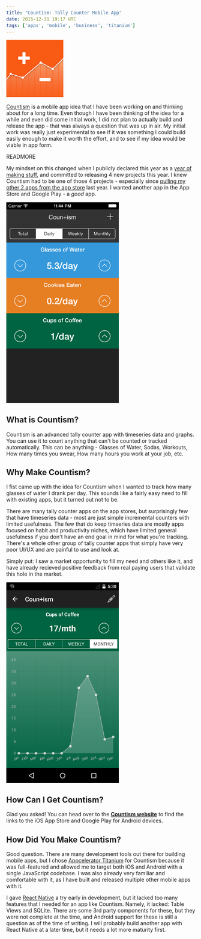 ```yaml
---
title: "Countism: Tally Counter Mobile App"
date: 2015-12-31 19:17 UTC
tags: ['apps', 'mobile', 'business', 'titanium']
---
```



<div class="left pad10">
  <a href="http://countism.com"><img src="/images/posts/2015/countism/appicon.png" /></a>
</div>

[Countism](http://countism.com) is a mobile app idea that I have been working
on and thinking about for a long time. Even though I have been thinking of the
idea for a while and even did some initial work, I did not plan to actually
build and release the app - that was always a question that was up in air. My
initial work was really just experimental to see if it was something I could
build easily enough to make it worth the effort, and to see if my idea would be
viable in app form.

READMORE

My mindset on this changed when I publicly declared this year as a [year of
making stuff](/blog/year-of-making-stuff/), and committed to releasing 4 new
projects this year. I knew Countism had to be one of those 4 projects -
especially since [pulling my other 2 apps from the app
store](/blog/pulling-my-apps-from-the-app-store/) last year. I wanted another
app in the App Store and Google Play - a *good* app.

<div class="right pad10">
  <img src="/images/posts/2015/countism/ios-1-one.png" width="300" alt="Countism for iOS" />
</div>

## What is Countism?

Countism is an advanced tally counter app with timeseries data and graphs. You
can use it to count anything that can't be counted or tracked automatically.
This can be anything - Glasses of Water, Sodas, Workouts, How many times you
swear, How many hours you work at your job, etc.

## Why Make Countism?

I fist came up with the idea for Countism when I wanted to track how many
glasses of water I drank per day. This sounds like a fairly easy need to fill
with existing apps, but it turned out not to be.

There are many tally counter apps on the app stores, but surprisingly few that
have timeseries data - most are just simple incremental counters with limited
usefulness. The few that do keep timseries data are mostly apps focused on
habit and productivity niches, which have limited general usefulness if you
don't have an end goal in mind for what you're tracking. There's a whole other
group of tally counter apps that simply have very poor UI/UX and are painful to
use and look at.

Simply put: I saw a market opportunity to fill my need and others like it, and
have already recieved positive feedback from real paying users that validate
this hole in the market.

<div class="right pad10">
  <img src="/images/posts/2015/countism/android-4-four.png" width="300" alt="Countism for Android" />
</div>

## How Can I Get Countism?

Glad you asked! You can head over to the [**Countism
website**](http://countism.com) to find the links to the iOS App Store and Google
Play for Android devices.

## How Did You Make Countism?

Good question. There are many development tools out there for building mobile
apps, but I chose [Appcelerator Titanium](http://www.appcelerator.com/) for
Countism because it was full-featured and allowed me to target both iOS and
Android with a single JavaScript codebase. I was also already very familiar and
comfortable with it, as I have built and released multiple other mobile apps
with it.

I gave [React Native](https://facebook.github.io/react-native/) a try early in
development, but it lacked too many features that I needed for an app like
Countism. Namely, it lacked: Table Views and SQLite. There are some 3rd party
components for these, but they were not complete at the time, and Android
support for these is still a question as of the time of writing. I will
probably build another app with React Native at a later time, but it needs a
lot more maturity first.

